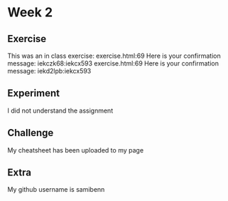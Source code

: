 # Week 2

## Exercise
This was an in class exercise:
    exercise.html:69 Here is your confirmation message: iekczk68:iekcx593
  exercise.html:69 Here is your confirmation message: iekd2lpb:iekcx593

## Experiment

I did not understand the assignment 

## Challenge
My cheatsheet has been uploaded to my page

## Extra
My github username is samibenn
